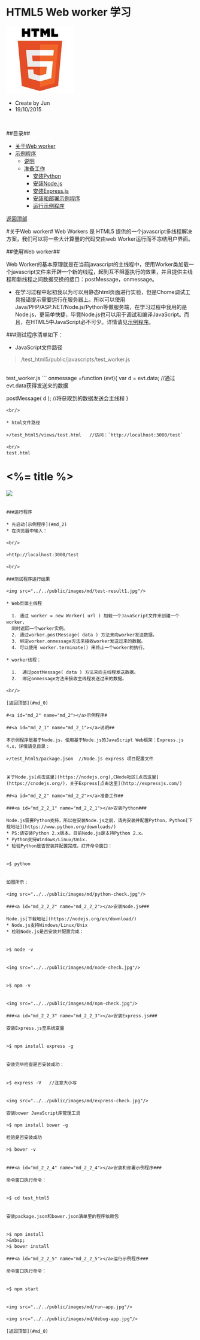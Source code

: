﻿HTML5 Web worker 学习
====

<img src="../../public/images/md/html5-logo.jpg"/>

<br/>

* Create by Jun
* 19/10/2015

<br/>


##<a id="md_0" name="md_0"></a>目录##

* [关于Web worker](#md_1)
* [示例程序](#md_2)
  + [说明](#md_2_1)
  + [准备工作](#md_2_2)
    - [安装Python](#md_2_2_1)
    - [安装Node.js](#md_2_2_2)
    - [安装Express.js](#md_2_2_3)
    - [安装和部署示例程序](#md_2_2_4)
    - [运行示例程序](#md_2_2_5)


[返回顶部](#md_0)

#<a id="md_1" name="md_1"></a>关于Web worker#
Web Workers 是 HTML5 提供的一个javascript多线程解决方案，我们可以将一些大计算量的代码交由web Worker运行而不冻结用户界面。

##<a id="md_1_1" name="md_1_1"></a>使用Web worker##

Web Worker的基本原理就是在当前javascript的主线程中，使用Worker类加载一个javascript文件来开辟一个新的线程，起到互不阻塞执行的效果，并且提供主线程和新线程之间数据交换的接口：postMessage，onmessage。

* 在学习过程中起初我以为可以用静态html页面进行实验，但是Chome调试工具报错提示需要运行在服务器上。所以可以使用Java/PHP/ASP.NET/Node.js/Python等做服务端，在学习过程中我用的是Node.js，更简单快捷，毕竟Node.js也可以用于调试和编译JavaScript。而且，在HTML5中JavaScript必不可少。详情请见[示例程序](#md_2)。

###测试程序清单如下：

* JavaScript文件路径

>/test_html5/public/javascripts/test_worker.js

<br/>
test_worker.js
```
onmessage =function (evt){
var d = evt.data;  
//通过evt.data获得发送来的数据

postMessage( d ); 
//将获取到的数据发送会主线程
}
```
<br/>

* html文件路径

>/test_html5/views/test.html   //访问：`http://localhost:3000/test`

<br/>
test.html

```
<!DOCTYPE html>
<html>
  <head>
    <title><%= title %></title>
    <link rel='stylesheet' href='/stylesheets/style.css' />
    <script type="text/javascript">
//WEB页主线程
var worker =new Worker("/javascripts/test_worker.js"); 
//创建一个Worker对象并向它传递将在新线程中执行的脚本的URL
 worker.postMessage("hello world");     
//向worker发送数据
 worker.onmessage =function(evt){     
//接收worker传过来的数据函数
   console.log(evt.data);              
//输出worker发送来的数据
var test=document.getElementById('test');
test.innerHTML='worker say:'+evt.data;
 }
 </script>
  </head>
  <body>
    <h1><%= title %></h1>
    <p id="test"></p>
    <img src="/public/html5-logo.jpg" />
  </body>
</html>

```

###运行程序

* 先启动[示例程序](#md_2)
* 在浏览器中输入：

<br/>

>http://localhost:3000/test

<br/>

###测试程序运行结果

<img src="../../public/images/md/test-result1.jpg"/>

* Web页面主线程

  1. 通过 worker = new Worker( url ) 加载一个JavaScript文件来创建一个worker，
  同时返回一个worker实例。
  2. 通过worker.postMessage( data ) 方法来向worker发送数据。
  3. 绑定worker.onmessage方法来接收worker发送过来的数据。
  4. 可以使用 worker.terminate() 来终止一个worker的执行。
  
* worker线程：

  1.  通过postMessage( data ) 方法来向主线程发送数据。
  2.  绑定onmessage方法来接收主线程发送过来的数据。

<br/>
  
[返回顶部](#md_0)
  
#<a id="md_2" name="md_2"></a>示例程序#

##<a id="md_2_1" name="md_2_1"></a>说明##

本示例程序是基于Node.js，使用基于Node.js的JavaScript Web框架：Express.js 4.x，详情请见目录：

>/test_html5/package.json  //Node.js express 项目配置文件


关于Node.js[点击这里](https://nodejs.org),CNode社区[点击这里](https://cnodejs.org/)，关于Express[点击这里](http://expressjs.com/)

##<a id="md_2_2" name="md_2_2"></a>准备工作##

###<a id="md_2_2_1" name="md_2_2_1"></a>安装Python###

Node.js需要Python支持，所以在安装Node.js之前，请先安装并配置Python，Python[下载地址](https://www.python.org/downloads/)
* PS:请安装Python 2.x版本，目前Node.js是支持Python 2.x。
* Python支持Windows/Linux/Unix.
* 检验Python是否安装并配置完成，打开命令窗口：


>$ python


如图所示：

<img src="../../public/images/md/python-check.jpg"/>

###<a id="md_2_2_2" name="md_2_2_2"></a>安装Node.js###

Node.js[下载地址](https://nodejs.org/en/download/)
* Node.js支持Windows/Linux/Unix
* 检验Node.js是否安装并配置完成：


>$ node -v


<img src="../../public/images/md/node-check.jpg"/>


>$ npm -v


<img src="../../public/images/md/npm-check.jpg"/>

###<a id="md_2_2_3" name="md_2_2_3"></a>安装Express.js###

安装Express.js至系统变量


>$ npm install express -g


安装完毕检查是否安装成功：


>$ express -V   //注意大小写


<img src="../../public/images/md/express-check.jpg"/>

安装bower JavaScript库管理工具

>$ npm install bower -g

检验是否安装成功

>$ bower -v


###<a id="md_2_2_4" name="md_2_2_4"></a>安装和部署示例程序###

命令窗口执行命令：


>$ cd test_html5


安装package.json和bower.json清单里的程序依赖包


>$ npm install
>&nbsp;
>$ bower install

###<a id="md_2_2_5" name="md_2_2_5"></a>运行示例程序###

命令窗口执行命令：


>$ npm start


<img src="../../public/images/md/run-app.jpg"/>

<img src="../../public/images/md/debug-app.jpg"/>

[返回顶部](#md_0)

